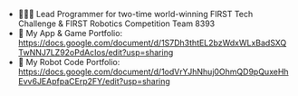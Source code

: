 - 🧑🏽‍💻 Lead Programmer for two-time world-winning FIRST Tech Challenge & FIRST Robotics Competition Team 8393
- 📱 My App & Game Portfolio: https://docs.google.com/document/d/1S7Dh3thtEL2bzWdxWLxBadSXQTwNNJ7LZ92oPdAcIos/edit?usp=sharing
- 🤖 My Robot Code Portfolio: https://docs.google.com/document/d/1odVrYJhNhuj0OhmQD9pQuxeHhEvv6JEApfpaCErp2FY/edit?usp=sharing
